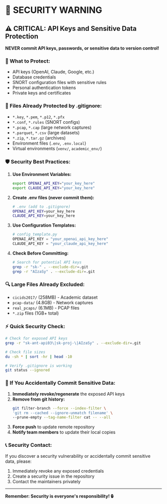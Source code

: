 # 🚨 SECURITY WARNING

## ⚠️ CRITICAL: API Keys and Sensitive Data Protection

**NEVER commit API keys, passwords, or sensitive data to version control!**

### 🔐 What to Protect:
- API keys (OpenAI, Claude, Google, etc.)
- Database credentials
- SNORT configuration files with sensitive rules
- Personal authentication tokens
- Private keys and certificates

### 📁 Files Already Protected by .gitignore:
- `*.key`, `*.pem`, `*.p12`, `*.pfx`
- `*.conf`, `*.rules` (SNORT configs)
- `*.pcap`, `*.cap` (large network captures)
- `*.parquet`, `*.csv` (large datasets)
- `*.zip`, `*.tar.gz` (archives)
- Environment files (`.env`, `.env.local`)
- Virtual environments (`venv/`, `academic_env/`)

### 🛡️ Security Best Practices:

1. **Use Environment Variables:**
   ```bash
   export OPENAI_API_KEY="your_key_here"
   export CLAUDE_API_KEY="your_key_here"
   ```

2. **Create .env files (never commit them):**
   ```bash
   # .env (add to .gitignore)
   OPENAI_API_KEY=your_key_here
   CLAUDE_API_KEY=your_key_here
   ```

3. **Use Configuration Templates:**
   ```python
   # config_template.py
   OPENAI_API_KEY = "your_openai_api_key_here"
   CLAUDE_API_KEY = "your_claude_api_key_here"
   ```

4. **Check Before Committing:**
   ```bash
   # Search for potential API keys
   grep -r "sk-" . --exclude-dir=.git
   grep -r "AIzaSy" . --exclude-dir=.git
   ```

### 🔍 Large Files Already Excluded:
- `cicids2017/` (258MB) - Academic dataset
- `pcap-data/` (4.8GB) - Network captures
- `real_pcaps/` (6.1MB) - PCAP files
- `*.zip` files (1GB+ total)

### ⚡ Quick Security Check:
```bash
# Check for exposed API keys
grep -r "sk-ant-api03\|sk-proj-\|AIzaSy" . --exclude-dir=.git

# Check file sizes
du -sh * | sort -hr | head -10

# Verify .gitignore is working
git status --ignored
```

### 🚨 If You Accidentally Commit Sensitive Data:
1. **Immediately revoke/regenerate** the exposed API keys
2. **Remove from git history:**
   ```bash
   git filter-branch --force --index-filter \
   'git rm --cached --ignore-unmatch filename' \
   --prune-empty --tag-name-filter cat -- --all
   ```
3. **Force push** to update remote repository
4. **Notify team members** to update their local copies

### 📞 Security Contact:
If you discover a security vulnerability or accidentally commit sensitive data, please:
1. Immediately revoke any exposed credentials
2. Create a security issue in the repository
3. Contact the maintainers privately

---
**Remember: Security is everyone's responsibility! 🔒**
